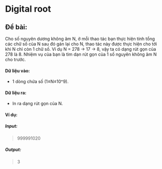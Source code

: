 # Digital root
## Đề bài:
Cho số nguyên dương không âm N, ở mỗi thao tác bạn thực hiện tính tổng các chữ số của N sau đó gán lại cho N, thao tác này được thực hiện cho tới khi N chỉ còn 1 chữ số. Ví dụ N = 278 -> 17 -> 8, vậy ta có dạng rút gọn của 278 là 8. Nhiệm vụ của bạn là tìm dạn rút gọn của 1 số nguyên không âm N cho trước.
#### Dữ liệu vào:
- 1 dòng chứa số (1≤N≤10^9).
#### Dữ liệu ra:
- In ra dạng rút gọn của N.
#### Ví dụ:
##### Input:
>999991020
##### Output:
>3


